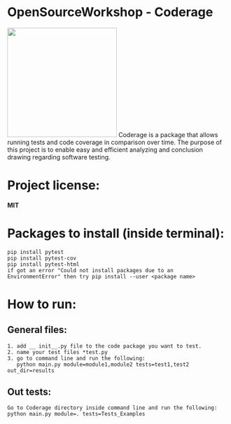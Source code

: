 # OpenSourceWorkshop - Coderage
<img src="https://github.com/shakedkialy/Coderage/blob/main/html_files/logo.png?raw=true" width="250"> 
Coderage is a package that allows running tests and code coverage in comparison over time.
The purpose of this project is to enable easy and efficient analyzing and conclusion drawing regarding software testing.

# Project license:
#### MIT

# Packages to install (inside terminal):
    pip install pytest
    pip install pytest-cov
    pip install pytest-html
    if got an error "Could not install packages due to an EnvironmentError" then try pip install --user <package name>
# How to run:
## General files:
    1. add __ init__.py file to the code package you want to test. 
    2. name your test files *test.py 
    3. go to command line and run the following:
       python main.py module=module1,module2 tests=test1,test2 out_dir=results
## Out tests:
    Go to Coderage directory inside command line and run the following:
    python main.py module=. tests=Tests_Examples
    
     
